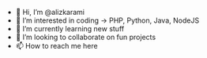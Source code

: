- 👋 Hi, I’m @alizkarami
- 👀 I’m interested in coding -> PHP, Python, Java, NodeJS
- 🌱 I’m currently learning new stuff
- 💞️ I’m looking to collaborate on fun projects
- 📫 How to reach me here

<!---
alizkarami/alizkarami is a ✨ special ✨ repository because its `README.md` (this file) appears on your GitHub profile.
You can click the Preview link to take a look at your changes.
--->
